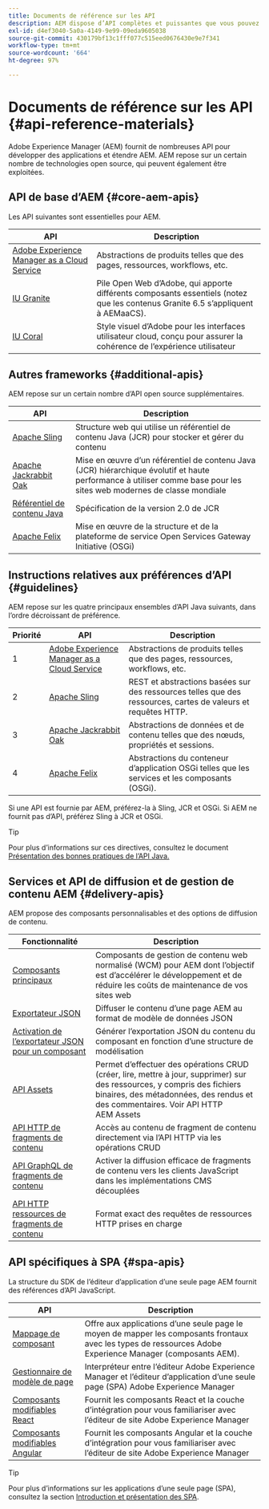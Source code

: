 ```yaml
---
title: Documents de référence sur les API
description: AEM dispose d’API complètes et puissantes que vous pouvez exploiter pour votre projet d’expérience numérique.
exl-id: d4ef3040-5a0a-4149-9e99-09eda9605038
source-git-commit: 430179bf13c1fff077c515eed0676430e9e7f341
workflow-type: tm+mt
source-wordcount: '664'
ht-degree: 97%

---
```


# Documents de référence sur les API {#api-reference-materials}

Adobe Experience Manager (AEM) fournit de nombreuses API pour développer des applications et étendre AEM. AEM repose sur un certain nombre de technologies open source, qui peuvent également être exploitées.

## API de base d’AEM {#core-aem-apis}

Les API suivantes sont essentielles pour AEM.

| API | Description |
|---|---|
| [Adobe Experience Manager as a Cloud Service](https://www.adobe.io/experience-manager/reference-materials/cloud-service/javadoc/index.html) | Abstractions de produits telles que des pages, ressources, workflows, etc. |
| [IU Granite](https://helpx.adobe.com/fr/experience-manager/6-5/sites/developing/using/reference-materials/granite-ui/api/jcr_root/libs/granite/ui/index.html#) | Pile Open Web d’Adobe, qui apporte différents composants essentiels (notez que les contenus Granite 6.5 s’appliquent à AEMaaCS). |
| [IU Coral](https://opensource.adobe.com/coral-spectrum/documentation/) | Style visuel d’Adobe pour les interfaces utilisateur cloud, conçu pour assurer la cohérence de l’expérience utilisateur |

<!---
|Editor core JavaScript API reference|Provides all the base objects and concepts to support authoring of content resources|
--->

## Autres frameworks {#additional-apis}

AEM repose sur un certain nombre d’API open source supplémentaires.

| API | Description |
|---|---|
| [Apache Sling](https://sling.apache.org/apidocs/sling11/) | Structure web qui utilise un référentiel de contenu Java (JCR) pour stocker et gérer du contenu |
| [Apache Jackrabbit Oak](https://jackrabbit.apache.org/oak/docs/oak_api/overview.html) | Mise en œuvre d’un référentiel de contenu Java (JCR) hiérarchique évolutif et haute performance à utiliser comme base pour les sites web modernes de classe mondiale |
| [Référentiel de contenu Java](https://www.adobe.io/experience-manager/reference-materials/spec/javax.jcr/javadocs/jcr-2.0/index.html) | Spécification de la version 2.0 de JCR |
| [Apache Felix](https://felix.apache.org) | Mise en œuvre de la structure et de la plateforme de service Open Services Gateway Initiative (OSGi) |

## Instructions relatives aux préférences d’API {#guidelines}

AEM repose sur les quatre principaux ensembles d’API Java suivants, dans l’ordre décroissant de préférence.

| Priorité | API | Description |
|---|---|---|
| 1 | [Adobe Experience Manager as a Cloud Service](https://www.adobe.io/experience-manager/reference-materials/cloud-service/javadoc/index.html) | Abstractions de produits telles que des pages, ressources, workflows, etc. |
| 2 | [Apache Sling](https://sling.apache.org/apidocs/sling11/) | REST et abstractions basées sur des ressources telles que des ressources, cartes de valeurs et requêtes HTTP. |
| 3 | [Apache Jackrabbit Oak](https://jackrabbit.apache.org/oak/docs/oak_api/overview.html) | Abstractions de données et de contenu telles que des nœuds, propriétés et sessions. |
| 4 | [Apache Felix](https://felix.apache.org/) | Abstractions du conteneur d’application OSGi telles que les services et les composants (OSGi). |

Si une API est fournie par AEM, préférez-la à Sling, JCR et OSGi. Si AEM ne fournit pas d’API, préférez Sling à JCR et OSGi.

>[!TIP]
>
>Pour plus d’informations sur ces directives, consultez le document [Présentation des bonnes pratiques de l’API Java.](https://experienceleague.adobe.com/docs/experience-manager-learn/foundation/development/understand-java-api-best-practices.html?lang=fr)

## Services et API de diffusion et de gestion de contenu AEM {#delivery-apis}

AEM propose des composants personnalisables et des options de diffusion de contenu.

| Fonctionnalité | Description |
|---|---|
| [Composants principaux](https://experienceleague.adobe.com/docs/experience-manager-core-components/using/introduction.html?lang=fr) | Composants de gestion de contenu web normalisé (WCM) pour AEM dont l’objectif est d’accélérer le développement et de réduire les coûts de maintenance de vos sites web |
| [Exportateur JSON](/help/implementing/developing/components/json-exporter.md)  | Diffuser le contenu d’une page AEM au format de modèle de données JSON |
| [Activation de l’exportateur JSON pour un composant](/help/implementing/developing/components/enabling-json-exporter.md) | Générer l’exportation JSON du contenu du composant en fonction d’une structure de modélisation |
| [API Assets](/help/assets/mac-api-assets.md) | Permet d’effectuer des opérations CRUD (créer, lire, mettre à jour, supprimer) sur des ressources, y compris des fichiers binaires, des métadonnées, des rendus et des commentaires. Voir API HTTP AEM Assets |
| [API HTTP de fragments de contenu](/help/assets/content-fragments/assets-api-content-fragments.md) | Accès au contenu de fragment de contenu directement via l’API HTTP via les opérations CRUD |
| [API GraphQL de fragments de contenu](/help/headless/graphql-api/content-fragments.md) | Activer la diffusion efficace de fragments de contenu vers les clients JavaScript dans les implémentations CMS découplées |
| [API HTTP ressources de fragments de contenu](https://experienceleague.adobe.com/docs/experience-manager-cloud-service/assets/admin/mac-api-assets.html?lang=fr) | Format exact des requêtes de ressources HTTP prises en charge |

## API spécifiques à SPA {#spa-apis}

La structure du SDK de l’éditeur d’application d’une seule page AEM fournit des références d’API JavaScript.

| API | Description |
|---|---|
| [Mappage de composant](https://www.npmjs.com/package/@adobe/aem-spa-component-mapping) | Offre aux applications d’une seule page le moyen de mapper les composants frontaux avec les types de ressources Adobe Experience Manager (composants AEM). |
| [Gestionnaire de modèle de page](https://www.npmjs.com/package/@adobe/aem-spa-page-model-manager) | Interpréteur entre l’éditeur Adobe Experience Manager et l’éditeur d’application d’une seule page (SPA) Adobe Experience Manager |
| [Composants modifiables React](https://www.npmjs.com/package/@adobe/aem-react-editable-components) | Fournit les composants React et la couche d’intégration pour vous familiariser avec l’éditeur de site Adobe Experience Manager |
| [Composants modifiables Angular](https://www.npmjs.com/package/@adobe/aem-angular-editable-components) | Fournit les composants Angular et la couche d’intégration pour vous familiariser avec l’éditeur de site Adobe Experience Manager |

>[!TIP]
>
>Pour plus d’informations sur les applications d’une seule page (SPA), consultez la section [Introduction et présentation des SPA](/help/implementing/developing/hybrid/introduction.md).

